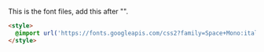 This is the font files, add this after "<head>".
```html
<style>
  @import url('https://fonts.googleapis.com/css2?family=Space+Mono:ital,wght@0,400;0,700;1,400;1,700&display=swap');
</style>
```
